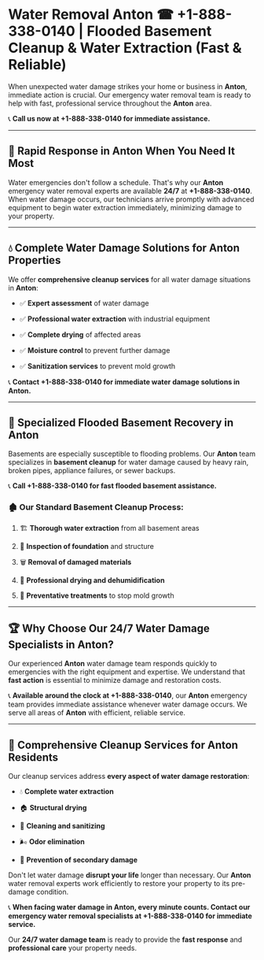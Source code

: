 # Water Removal Anton ☎ +1-888-338-0140 | Flooded Basement Cleanup & Water Extraction (Fast & Reliable)

When unexpected water damage strikes your home or business in **Anton**, immediate action is crucial. Our emergency water removal team is ready to help with fast, professional service throughout the **Anton** area. 

📞 **Call us now at +1-888-338-0140 for immediate assistance.**
---
## 🚀 Rapid Response in Anton When You Need It Most
Water emergencies don't follow a schedule. That's why our **Anton** emergency water removal experts are available **24/7** at **+1-888-338-0140**. When water damage occurs, our technicians arrive promptly with advanced equipment to begin water extraction immediately, minimizing damage to your property.
---
## 💧 Complete Water Damage Solutions for Anton Properties
We offer **comprehensive cleanup services** for all water damage situations in **Anton**:
- ✅ **Expert assessment** of water damage  
- ✅ **Professional water extraction** with industrial equipment  
- ✅ **Complete drying** of affected areas  
- ✅ **Moisture control** to prevent further damage  
- ✅ **Sanitization services** to prevent mold growth  
📞 **Contact +1-888-338-0140 for immediate water damage solutions in Anton.**
---
## 🌊 Specialized Flooded Basement Recovery in Anton
Basements are especially susceptible to flooding problems. Our **Anton** team specializes in **basement cleanup** for water damage caused by heavy rain, broken pipes, appliance failures, or sewer backups. 
📞 **Call +1-888-338-0140 for fast flooded basement assistance.**
### 🏚️ Our Standard Basement Cleanup Process:
1. 🏗️ **Thorough water extraction** from all basement areas  
2. 🔎 **Inspection of foundation** and structure  
3. 🗑️ **Removal of damaged materials**  
4. 💨 **Professional drying and dehumidification**  
5. 🚫 **Preventative treatments** to stop mold growth  
---
## 🏆 Why Choose Our 24/7 Water Damage Specialists in Anton?
Our experienced **Anton** water damage team responds quickly to emergencies with the right equipment and expertise. We understand that **fast action** is essential to minimize damage and restoration costs.
📞 **Available around the clock at +1-888-338-0140**, our **Anton** emergency team provides immediate assistance whenever water damage occurs. We serve all areas of **Anton** with efficient, reliable service.
---
## 🧹 Comprehensive Cleanup Services for Anton Residents
Our cleanup services address **every aspect of water damage restoration**:
- 💧 **Complete water extraction**  
- 🏠 **Structural drying**  
- 🧼 **Cleaning and sanitizing**  
- 🌬️ **Odor elimination**  
- 🚫 **Prevention of secondary damage**  
Don't let water damage **disrupt your life** longer than necessary. Our **Anton** water removal experts work efficiently to restore your property to its pre-damage condition.
📞 **When facing water damage in Anton, every minute counts. Contact our emergency water removal specialists at +1-888-338-0140 for immediate service.**
Our **24/7 water damage team** is ready to provide the **fast response** and **professional care** your property needs.
